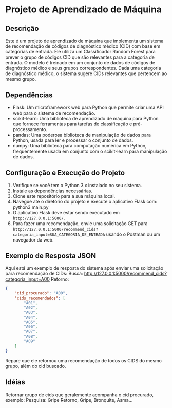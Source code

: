 # Projeto de Aprendizado de Máquina

## Descrição
Este é um projeto de aprendizado de máquina que implementa um sistema de recomendação de códigos de diagnóstico médico (CID) com base em categorias de entrada. Ele utiliza um Classificador Random Forest para prever o grupo de códigos CID que são relevantes para a categoria de entrada. O modelo é treinado em um conjunto de dados de códigos de diagnóstico médico e seus grupos correspondentes. Dada uma categoria de diagnóstico médico, o sistema sugere CIDs relevantes que pertencem ao mesmo grupo.

## Dependências
- Flask: Um microframework web para Python que permite criar uma API web para o sistema de recomendação.
- scikit-learn: Uma biblioteca de aprendizado de máquina para Python que fornece ferramentas para tarefas de classificação e pré-processamento.
- pandas: Uma poderosa biblioteca de manipulação de dados para Python, usada para ler e processar o conjunto de dados.
- numpy: Uma biblioteca para computação numérica em Python, frequentemente usada em conjunto com o scikit-learn para manipulação de dados.

## Configuração e Execução do Projeto
1. Verifique se você tem o Python 3.x instalado no seu sistema.
2. Instale as dependências necessárias.
3. Clone este repositório para a sua máquina local.
4. Navegue até o diretório do projeto e execute o aplicativo Flask com: python3 main.py
5. O aplicativo Flask deve estar sendo executado em `http://127.0.0.1:5000/`.
6. Para fazer uma recomendação, envie uma solicitação GET para `http://127.0.0.1:5000/recommend_cids?categoria_input=SUA_CATEGORIA_DE_ENTRADA` usando o Postman ou um navegador da web.

## Exemplo de Resposta JSON
Aqui está um exemplo de resposta do sistema após enviar uma solicitação para recomendação de CIDs:
Busca:
http://127.0.0.1:5000/recommend_cids?categoria_input=A00
Retorno:
```json
{
    "cid_procurado": "A00",
    "cids_recomendados": [
        "A01",
        "A02",
        "A03",
        "A04",
        "A05",
        "A06",
        "A07",
        "A08",
        "A09"
    ]
}
```
Repare que ele retornou uma recomendação de todos os CIDS do mesmo grupo, além do cid buscado.


## Idéias 
Retornar grupo de cids que geralemente acompanha o cid procurado, exemplo:
Pesquisa: Gripe
Retorno, Gripe, Bronquite, Asma...


